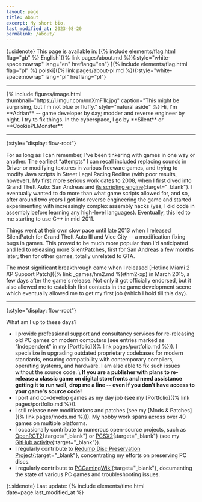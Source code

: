 ```yaml
---
layout: page
title: About
excerpt: My short bio.
last_modified_at: 2023-08-20
permalink: /about/
---
```


{:.sidenote}
This page is available in:
[{% include elements/flag.html flag="gb" %} English]({% link pages/about.md %}){:style="white-space:nowrap" lang="en" hreflang="en"}
[{% include elements/flag.html flag="pl" %} polski]({% link pages/about-pl.md %}){:style="white-space:nowrap" lang="pl" hreflang="pl"}

***

<div style="display: flow-root" markdown="1">
{% include figures/image.html thumbnail="https://i.imgur.com/nnXmF1k.jpg" caption="This might be surprising, but I'm not blue or fluffy." style="natural aside" %}
Hi, I'm **Adrian** -- game developer by day; modder and reverse engineer by night. I try to fix things.
In the cyberspace, I go by **Silent** or **CookiePLMonster**.

***
{:style="display: flow-root"}

For as long as I can remember, I've been tinkering with games in one way or another.
The earliest <q>attempts</q> I can recall included replacing sounds in Driver or modifying textures in various freeware games,
and trying to modify Java scripts in Street Legal Racing Redline (with poor results, however).
My first more serious work dates to 2008, when I first dived into Grand Theft Auto: San Andreas and [its scripting
engine](https://gtamods.com/wiki/SCM_language){:target="_blank"}. I eventually wanted to do more than what game scripts allowed for,
and so, after around two years I got into reverse engineering the game and started experimenting with increasingly
complex assembly hacks (yes, I did code in assembly before learning any high-level languages).
Eventually, this led to me starting to use C++ in mid-2011.

Things went at their own slow pace until late 2013 when I released SilentPatch for Grand Theft Auto III and
Vice City -- a modification fixing bugs in games. This proved to be much more popular than I'd anticipated
and led to releasing more SilentPatches, first for San Andreas a few months later; then for other games,
totally unrelated to GTA.

The most significant breakthrough came when I released [Hotline Miami 2 XP Support Patch]({% link _games/hm2.md %}#hm2-xp)
in March 2015, a few days after the game's release.
Not only it got officially endorsed, but it also allowed me to establish first contacts in the game development scene which
eventually allowed me to get my first job (which I hold till this day).

***
{:style="display: flow-root"}

What am I up to these days?
* I provide professional support and consultancy services for re-releasing old PC games on modern computers
  (see entries marked as <q>Independent</q> in my [Portfolio]({% link pages/portfolio.md %})). I specialize in upgrading outdated proprietary codebases for modern standards,
  ensuring compatibility with contemporary compilers, operating systems, and hardware. I am also able to fix such issues without the source code. \\
  **If you are a publisher with plans to re-release a classic game on digital storefronts and need assistance getting it to run well,**
  **drop me a line -- even if you don’t have access to your game's source code!**
* I port and co-develop games as my day job (see my [Portfolio]({% link pages/portfolio.md %})).
* I still release new modifications and patches (see my [Mods & Patches]({% link pages/mods.md %})). My hobby work spans across over 40 games on multiple platforms.
* I occasionally contribute to numerous open-source projects, such as [OpenRCT2](https://openrct2.io/){:target="_blank"} or [PCSX2](https://pcsx2.net/){:target="_blank"}
  (see my [GitHub activity](https://github.com/CookiePLMonster){:target="_blank"}).
* I regularly contribute to [Redump Disc Preservation Project](http://redump.org/){:target="_blank"}, concentrating my efforts on preserving PC discs.
* I regularly contribute to [PCGamingWiki](https://www.pcgamingwiki.com/){:target="_blank"}, documenting the state of various PC games and troubleshooting issues.

{:.sidenote}
Last update: {% include elements/time.html date=page.last_modified_at %}
</div>
